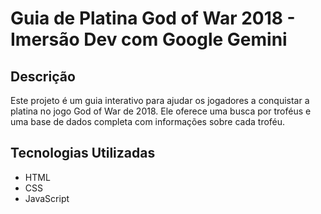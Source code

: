 # Guia de Platina God of War 2018 - Imersão Dev com Google Gemini

## Descrição
Este projeto é um guia interativo para ajudar os jogadores a conquistar a platina no jogo God of War de 2018. Ele oferece uma busca por troféus e uma base de dados completa com informações sobre cada troféu. 

## Tecnologias Utilizadas
* HTML
* CSS
* JavaScript

